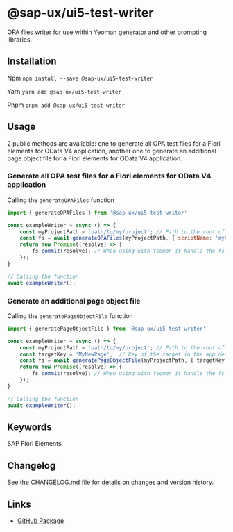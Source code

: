 # @sap-ux/ui5-test-writer

OPA files writer for use within Yeoman generator and other prompting libraries. 


## Installation
Npm
`npm install --save @sap-ux/ui5-test-writer`

Yarn
`yarn add @sap-ux/ui5-test-writer`

Pnpm
`pnpm add @sap-ux/ui5-test-writer`

## Usage

2 public methods are available: one to generate all OPA test files for a Fiori elements for OData V4 application, another one to generate an additional page object file for a Fiori elements for OData V4 application.


### Generate all OPA test files for a Fiori elements for OData V4 application

Calling the `generateOPAFiles` function
```javascript
import { generateOPAFiles } from '@sap-ux/ui5-test-writer'

const exampleWriter = async () => {
    const myProjectPath = 'path/to/my/project'; // Path to the root of the Fiori app
    const fs = await generateOPAFiles(myProjectPath, { scriptName: 'myOpaTest' });
    return new Promise((resolve) => {
        fs.commit(resolve); // When using with Yeoman it handle the fs commit.
    });
}

// Calling the function
await exampleWriter();

```

### Generate an additional page object file

Calling the `generatePageObjectFile` function
```javascript
import { generatePageObjectFile } from '@sap-ux/ui5-test-writer'

const exampleWriter = async () => {
    const myProjectPath = 'path/to/my/project'; // Path to the root of the Fiori app
    const targetKey = 'MyNewPage';  // Key of the target in the app descriptor (in sap.ui5/routing/targets)
    const fs = await generatePageObjectFile(myProjectPath, { targetKey });
    return new Promise((resolve) => {
        fs.commit(resolve); // When using with Yeoman it handle the fs commit.
    });
}

// Calling the function
await exampleWriter();

```

## Keywords
SAP Fiori Elements

## Changelog

See the [CHANGELOG.md](https://github.com/SAP/open-ux-tools/blob/main/packages/ui5-test-writer/CHANGELOG.md) file for details on changes and version history.
## Links

- [GitHub Package](https://github.com/SAP/open-ux-tools/tree/main/packages/ui5-test-writer)